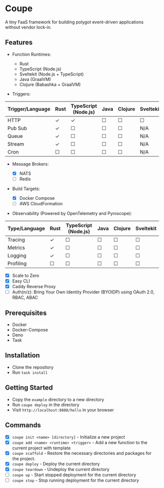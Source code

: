 # Coupe

A tiny FaaS framework for building polygot event-driven applications without vendor lock-in.

## Features

- Function Runtimes:

  - Rust
  - TypeScript (Node.js)
  - Sveltekit (Node.js + TypeScript)
  - Java (GraalVM)
  - Clojure (Babashka + GraalVM)

- Triggers:

| Trigger/Language | Rust | TypeScript (Node.js) | Java | Clojure | Sveltekit |
| --- | --- | --- | --- | --- | --- |
| HTTP | ✓ | ✓ | ☐ | ☐ | ☐ |
| Pub Sub | ✓ | ☐ | ☐ | ☐ | N/A |
| Queue | ✓ | ☐ | ☐ | ☐ | N/A |
| Stream | ✓ | ☐ | ☐ | ☐ | N/A |
| Cron | ☐ | ☐ | ☐ | ☐ | N/A |

- Message Brokers:

  - [x] NATS
  - [ ] Redis

- Build Targets:

  - [x] Docker Compose
  - [ ] AWS CloudFormation

- Observability (Powered by OpenTelemetry and Pyroscope):

| Type/Language | Rust | TypeScript (Node.js) | Java | Clojure | Sveltekit |
| --- | --- | --- | --- | --- | --- |
| Tracing | ✓ | ☐ | ☐ | ☐ | ☐ |
| Metrics | ✓ | ☐ | ☐ | ☐ | ☐ |
| Logging | ✓ | ☐ | ☐ | ☐ | ☐ |
| Profiling | ☐ | ☐ | ☐ | ☐ | ☐ |

- [x] Scale to Zero
- [x] Easy CLI
- [x] Caddy Reverse Proxy
- [ ] Auth(n/z): Bring Your Own Identity Provider (BYOIDP) using OAuth 2.0, RBAC, ABAC

## Prerequisites

- Docker
- Docker-Compose
- Deno
- Task

## Installation

- Clone the repository
- Run `task install`

## Getting Started

- Copy the `example` directory to a new directory
- Run `coupe deploy` in the directory
- Visit `http://localhost:8080/hello` in your browser

## Commands

- [x] `coupe init <name> [directory]` - Initialize a new project
- [x] `coupe add <name> <runtime> <trigger>` - Add a new function to the current project with template
- [x] `coupe scaffold` - Restore the necessary directories and packages for the project.
- [x] `coupe deploy` - Deploy the current directory
- [x] `coupe teardown` - Undeploy the current directory
- [ ] `coupe up` - Start stopped deployment for the current directory
- [ ] `coupe stop` - Stop running deployment for the current directory
